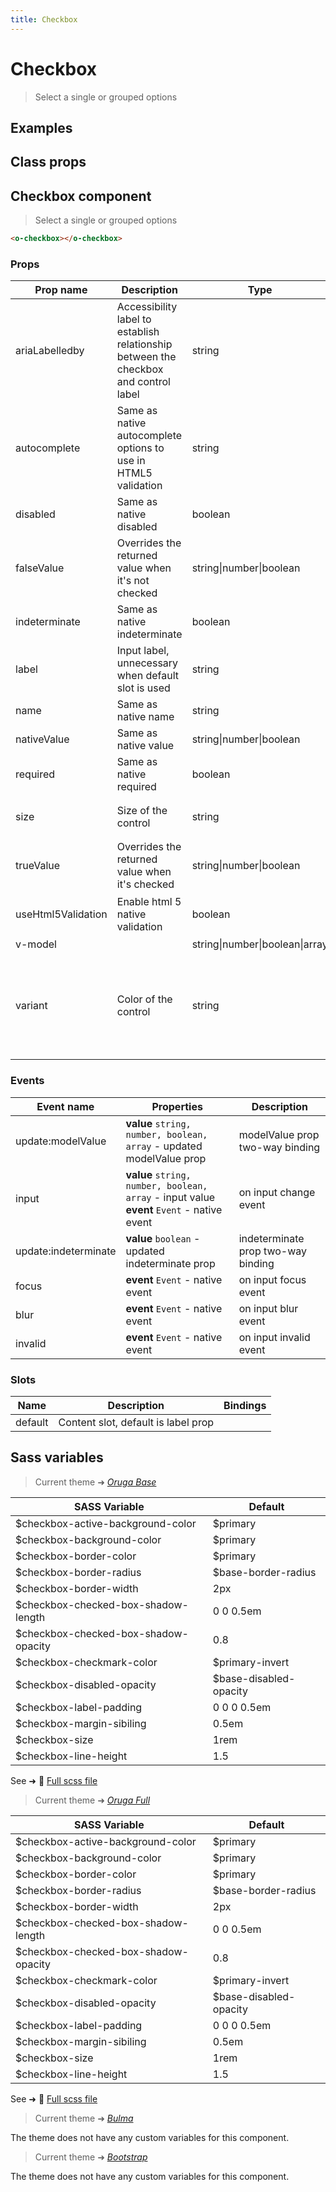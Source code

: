 ```yaml
---
title: Checkbox
---
```


# Checkbox

<div class="vp-doc">

> Select a single or grouped options


</div>

<div class="vp-example">

## Examples

<example-checkbox />

</div>
<div class="vp-example">

## Class props

<inspector-checkbox-viewer />

</div>

<div class="vp-doc">

## Checkbox component

> Select a single or grouped options

```html
<o-checkbox></o-checkbox>
```

### Props

| Prop name          | Description                                                                          | Type                           | Values                                                                          | Default                                                                                                                                                |
| ------------------ | ------------------------------------------------------------------------------------ | ------------------------------ | ------------------------------------------------------------------------------- | ------------------------------------------------------------------------------------------------------------------------------------------------------ |
| ariaLabelledby     | Accessibility label to establish relationship between the checkbox and control label | string                         | -                                                                               | Default function (see source code)                                                                                                                     |
| autocomplete       | Same as native autocomplete options to use in HTML5 validation                       | string                         | -                                                                               | <div><small>From <b>config</b>:</small></div><code style='white-space: nowrap; padding: 0;'>checkbox: {<br>&nbsp;&nbsp;autocomplete: "off"<br>}</code> |
| disabled           | Same as native disabled                                                              | boolean                        | -                                                                               | <code style='white-space: nowrap; padding: 0;'>false</code>                                                                                            |
| falseValue         | Overrides the returned value when it's not checked                                   | string\|number\|boolean        | -                                                                               | <code style='white-space: nowrap; padding: 0;'>false</code>                                                                                            |
| indeterminate      | Same as native indeterminate                                                         | boolean                        | -                                                                               | <code style='white-space: nowrap; padding: 0;'>false</code>                                                                                            |
| label              | Input label, unnecessary when default slot is used                                   | string                         | -                                                                               |                                                                                                                                                        |
| name               | Same as native name                                                                  | string                         | -                                                                               |                                                                                                                                                        |
| nativeValue        | Same as native value                                                                 | string\|number\|boolean        | -                                                                               |                                                                                                                                                        |
| required           | Same as native required                                                              | boolean                        | -                                                                               | <code style='white-space: nowrap; padding: 0;'>false</code>                                                                                            |
| size               | Size of the control                                                                  | string                         | `small`, `medium`, `large`                                                      | <div><small>From <b>config</b>:</small></div><code style='white-space: nowrap; padding: 0;'>checkbox: {<br>&nbsp;&nbsp;size: undefined<br>}</code>     |
| trueValue          | Overrides the returned value when it's checked                                       | string\|number\|boolean        | -                                                                               | <code style='white-space: nowrap; padding: 0;'>true</code>                                                                                             |
| useHtml5Validation | Enable html 5 native validation                                                      | boolean                        | -                                                                               | <div><small>From <b>config</b>:</small></div><code style='white-space: nowrap; padding: 0;'>{<br>&nbsp;&nbsp;useHtml5Validation: true<br>}</code>      |
| v-model            |                                                                                      | string\|number\|boolean\|array | -                                                                               |                                                                                                                                                        |
| variant            | Color of the control                                                                 | string                         | `primary`, `info`, `success`, `warning`, `danger`, `and any other custom color` | <div><small>From <b>config</b>:</small></div><code style='white-space: nowrap; padding: 0;'>checkbox: {<br>&nbsp;&nbsp;variant: undefined<br>}</code>  |

### Events

| Event name           | Properties                                                                                    | Description                        |
| -------------------- | --------------------------------------------------------------------------------------------- | ---------------------------------- |
| update:modelValue    | **value** `string, number, boolean, array` - updated modelValue prop                          | modelValue prop two-way binding    |
| input                | **value** `string, number, boolean, array` - input value<br/>**event** `Event` - native event | on input change event              |
| update:indeterminate | **value** `boolean` - updated indeterminate prop                                              | indeterminate prop two-way binding |
| focus                | **event** `Event` - native event                                                              | on input focus event               |
| blur                 | **event** `Event` - native event                                                              | on input blur event                |
| invalid              | **event** `Event` - native event                                                              | on input invalid event             |

### Slots

| Name    | Description                         | Bindings |
| ------- | ----------------------------------- | -------- |
| default | Content slot, default is label prop |          |

</div>

<div class="vp-doc">

## Sass variables

<div class="theme-orugabase">

> Current theme ➜ _[Oruga Base](https://github.com/oruga-ui/theme-oruga)_

| SASS Variable                        | Default                |
| ------------------------------------ | ---------------------- |
| $checkbox-active-background-color    | $primary               |
| $checkbox-background-color           | $primary               |
| $checkbox-border-color               | $primary               |
| $checkbox-border-radius              | $base-border-radius    |
| $checkbox-border-width               | 2px                    |
| $checkbox-checked-box-shadow-length  | 0 0 0.5em              |
| $checkbox-checked-box-shadow-opacity | 0.8                    |
| $checkbox-checkmark-color            | $primary-invert        |
| $checkbox-disabled-opacity           | $base-disabled-opacity |
| $checkbox-label-padding              | 0 0 0 0.5em            |
| $checkbox-margin-sibiling            | 0.5em                  |
| $checkbox-size                       | 1rem                   |
| $checkbox-line-height                | 1.5                    |

See ➜ 📄 [Full scss file](https://github.com/oruga-ui/theme-oruga/tree/main/src/assets/scss/components/_checkbox.scss)

</div><div class="theme-orugafull">

> Current theme ➜ _[Oruga Full](https://github.com/oruga-ui/theme-oruga)_

| SASS Variable                        | Default                |
| ------------------------------------ | ---------------------- |
| $checkbox-active-background-color    | $primary               |
| $checkbox-background-color           | $primary               |
| $checkbox-border-color               | $primary               |
| $checkbox-border-radius              | $base-border-radius    |
| $checkbox-border-width               | 2px                    |
| $checkbox-checked-box-shadow-length  | 0 0 0.5em              |
| $checkbox-checked-box-shadow-opacity | 0.8                    |
| $checkbox-checkmark-color            | $primary-invert        |
| $checkbox-disabled-opacity           | $base-disabled-opacity |
| $checkbox-label-padding              | 0 0 0 0.5em            |
| $checkbox-margin-sibiling            | 0.5em                  |
| $checkbox-size                       | 1rem                   |
| $checkbox-line-height                | 1.5                    |

See ➜ 📄 [Full scss file](https://github.com/oruga-ui/theme-oruga/tree/main/src/assets/scss/components/_checkbox.scss)

</div><div class="theme-bulma">

> Current theme ➜ _[Bulma](https://github.com/oruga-ui/theme-bulma)_

<p>The theme does not have any custom variables for this component.</p>
</div><div class="theme-bootstrap">

> Current theme ➜ _[Bootstrap](https://github.com/oruga-ui/theme-bootstrap)_

<p>The theme does not have any custom variables for this component.</p>
</div>

</div>
